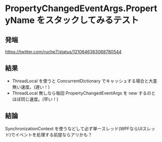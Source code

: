 # PropertyChangedEventArgs.PropertyName をスタックしてみるテスト

## 発端

https://twitter.com/ruche7/status/1210646363068780544

## 結果

* ThreadLocal を使うと ConcurrentDictionary でキャッシュする場合と大差無い速度。(遅い！)
* ThreadLocal 無しなら毎回 PropertyChangedEventArgs を new するのとほぼ同じ速度。(早い！)

## 結論

SynchronizationContext を使うなどして必ず単一スレッド(WPFならUIスレッド)でイベントを処理する前提ならアリかも？
